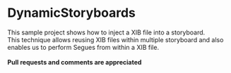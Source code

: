# DynamicStoryboards
This sample project shows how to inject a XIB file into a storyboard.<BR>
This technique allows reusing XIB files within multiple storyboard and also enables us to perform Segues from within a XIB file.<BR>
<BR>
__Pull requests and comments are appreciated__
